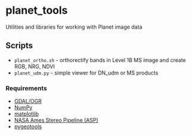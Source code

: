 # planet_tools
Utilities and libraries for working with Planet image data

## Scripts
- `planet_ortho.sh` - orthorectify bands in Level 1B MS image and create RGB, NRG, NDVI
- `planet_udm.py` - simple viewer for DN_udm or MS products

### Requirements 
- [GDAL/OGR](http://www.gdal.org/)
- [NumPy](http://www.numpy.org/)
- [matplotlib](http://matplotlib.org/)
- [NASA Ames Stereo Pipeline (ASP)](https://ti.arc.nasa.gov/tech/asr/intelligent-robotics/ngt/stereo/)
- [pygeotools](https://github.com/dshean/pygeotools)
